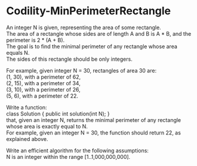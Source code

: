 # Codility-MinPerimeterRectangle
An integer N is given, representing the area of some rectangle.</br>
The area of a rectangle whose sides are of length A and B is A * B, and the perimeter is 2 * (A + B).</br>
The goal is to find the minimal perimeter of any rectangle whose area equals N.</br> 
The sides of this rectangle should be only integers.

For example, given integer N = 30, rectangles of area 30 are:</br>
(1, 30), with a perimeter of 62,</br>
(2, 15), with a perimeter of 34,</br>
(3, 10), with a perimeter of 26,</br>
(5, 6), with a perimeter of 22.
                
Write a function:</br>
class Solution { public int solution(int N); }</br>
that, given an integer N, returns the minimal perimeter of any rectangle whose area is exactly equal to N.</br>
For example, given an integer N = 30, the function should return 22, as explained above.</br>

Write an efficient algorithm for the following assumptions:</br>
N is an integer within the range [1..1,000,000,000].
